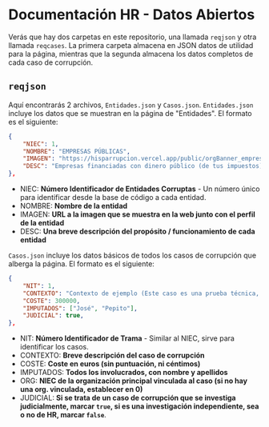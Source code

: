 <h1>Documentación HR - Datos Abiertos</h1>

Verás que hay dos carpetas en este repositorio, una llamada `reqjson` y otra llamada `reqcases`. La primera carpeta almacena en JSON datos de utilidad para la página, mientras que la segunda almacena los datos completos de cada caso de corrupción.

## `reqjson`

Aquí encontrarás 2 archivos, `Entidades.json` y `Casos.json`.
`Entidades.json` incluye los datos que se muestran en la página de "Entidades". El formato es el siguiente:

```json
{
    "NIEC": 1,
    "NOMBRE": "EMPRESAS PÚBLICAS",
    "IMAGEN": "https://hisparrupcion.vercel.app/public/orgBanner_empresasPublicas.png",
    "DESC": "Empresas financiadas con dinero público (de tus impuestos)."
},
```

- NIEC: **Número Identificador de Entidades Corruptas** - Un número único para identificar desde la base de código a cada entidad.
- NOMBRE: **Nombre de la entidad**
- IMAGEN: **URL a la imagen que se muestra en la web junto con el perfil de la entidad**
- DESC: **Una breve descripción del propósito / funcionamiento de cada entidad**

`Casos.json` incluye los datos básicos de todos los casos de corrupción que alberga la página. El formato es el siguiente:

```json
{
    "NIT": 1,
    "CONTEXTO": "Contexto de ejemplo (Este caso es una prueba técnica, no es real.)",
    "COSTE": 300000,
    "IMPUTADOS": ["José", "Pepito"],
    "JUDICIAL": true,
},
```

- NIT: **Número Identificador de Trama** - Similar al NIEC, sirve para identificar los casos.
- CONTEXTO: **Breve descripción del caso de corrupción**
- COSTE: **Coste en euros (sin puntuación, ni céntimos)**
- IMPUTADOS: **Todos los involucrados, con nombre y apellidos**
- ORG: **NIEC de la organización principal vinculada al caso (si no hay una org. vinculada, establecer en 0)**
- JUDICIAL: **Si se trata de un caso de corrupción que se investiga judicialmente, marcar `true`, si es una investigación independiente, sea o no de HR, marcar `false`**.
